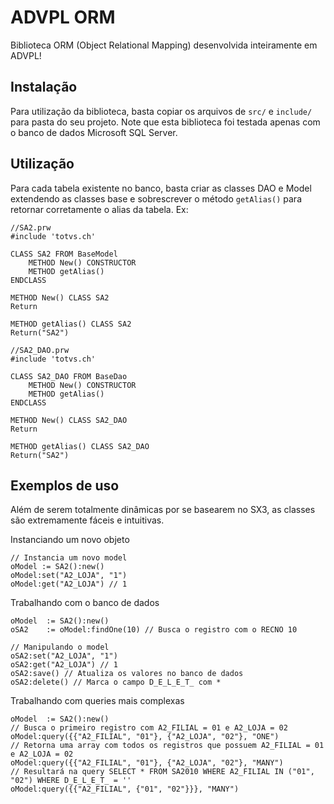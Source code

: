 ADVPL ORM
=========
Biblioteca ORM (Object Relational Mapping) desenvolvida inteiramente em ADVPL!

Instalação
----------
Para utilização da biblioteca, basta copiar os arquivos de `src/` e `include/` para pasta do seu projeto. 
Note que esta biblioteca foi testada apenas com o banco de dados Microsoft SQL Server.

Utilização
----------
Para cada tabela existente no banco, basta criar as classes DAO e Model extendendo as classes base e sobrescrever o método `getAlias()` para retornar corretamente o alias da tabela. Ex:

```xBase
//SA2.prw
#include 'totvs.ch'

CLASS SA2 FROM BaseModel
	METHOD New() CONSTRUCTOR
	METHOD getAlias()
ENDCLASS

METHOD New() CLASS SA2
Return

METHOD getAlias() CLASS SA2
Return("SA2")
```

```xBase
//SA2_DAO.prw
#include 'totvs.ch'

CLASS SA2_DAO FROM BaseDao
	METHOD New() CONSTRUCTOR
	METHOD getAlias()
ENDCLASS

METHOD New() CLASS SA2_DAO
Return

METHOD getAlias() CLASS SA2_DAO
Return("SA2")
```

Exemplos de uso
---------------
Além de serem totalmente dinâmicas por se basearem no SX3, as classes são extremamente fáceis e intuitivas.

Instanciando um novo objeto
```xBase
// Instancia um novo model
oModel := SA2():new()
oModel:set("A2_LOJA", "1")
oModel:get("A2_LOJA") // 1
```

Trabalhando com o banco de dados
```xBase
oModel  := SA2():new()
oSA2    := oModel:findOne(10) // Busca o registro com o RECNO 10

// Manipulando o model
oSA2:set("A2_LOJA", "1")
oSA2:get("A2_LOJA") // 1
oSA2:save() // Atualiza os valores no banco de dados
oSA2:delete() // Marca o campo D_E_L_E_T_ com *
```

Trabalhando com queries mais complexas
```xBase
oModel  := SA2():new()
// Busca o primeiro registro com A2_FILIAL = 01 e A2_LOJA = 02
oModel:query({{"A2_FILIAL", "01"}, {"A2_LOJA", "02"}, "ONE") 
// Retorna uma array com todos os registros que possuem A2_FILIAL = 01 e A2_LOJA = 02
oModel:query({{"A2_FILIAL", "01"}, {"A2_LOJA", "02"}, "MANY") 
// Resultará na query SELECT * FROM SA2010 WHERE A2_FILIAL IN ("01", "02") WHERE D_E_L_E_T_ = ''
oModel:query({{"A2_FILIAL", {"01", "02"}}}, "MANY")
```
